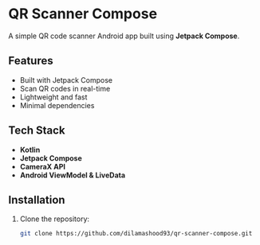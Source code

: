 # QR Scanner Compose

A simple QR code scanner Android app built using **Jetpack Compose**.

## Features
-  Built with Jetpack Compose
-  Scan QR codes in real-time
-  Lightweight and fast
-  Minimal dependencies

## Tech Stack
- **Kotlin**
- **Jetpack Compose**
- **CameraX API**
- **Android ViewModel & LiveData**

## Installation
1. Clone the repository:
   ```bash
   git clone https://github.com/dilamashood93/qr-scanner-compose.git
